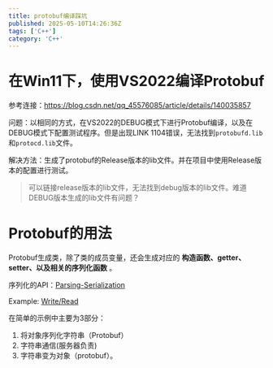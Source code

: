 ```yaml
---
title: protobuf编译踩坑
published: 2025-05-10T14:26:36Z
tags: ['C++']
category: 'C++'
---
```


# 在Win11下，使用VS2022编译Protobuf

参考连接：https://blog.csdn.net/qq_45576085/article/details/140035857

问题：以相同的方式，在VS2022的DEBUG模式下进行Protobuf编译，以及在DEBUG模式下配置测试程序。但是出现LINK 1104错误，无法找到`protobufd.lib`和`protocd.lib`文件。

解决方法：生成了protobuf的Release版本的lib文件。并在项目中使用Release版本的配置进行测试。

> 可以链接release版本的lib文件，无法找到debug版本的lib文件。难道DEBUG版本生成的lib文件有问题？

# Protobuf的用法

Protobuf生成类，除了类的成员变量，还会生成对应的 **构造函数、getter、setter、以及相关的序列化函数** 。

序列化的API：[Parsing-Serialization](https://protobuf.dev/getting-started/cpptutorial/#parsing-serialization)

Example: [Write/Read](https://protobuf.dev/getting-started/cpptutorial/#writing-a-message)

在简单的示例中主要为3部分：
1. 将对象序列化字符串（Protobuf）
2. 字符串通信(服务器负责)
3. 字符串变为对象（protobuf）。